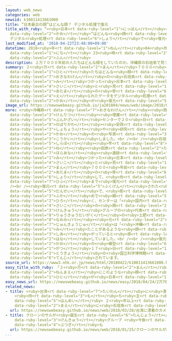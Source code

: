 ```yaml
---
layout: web_news
categories: web
newsid: k10011413661000
title: “日本最古の顔”はどんな顔？ デジタル処理で復元
title_with_ruby: “<ruby>日本<rt data-ruby-level="1">にっぽん</rt></ruby><ruby>最古<rt data-ruby-level="4">さいこ</rt></ruby>の<ruby>顔<rt
  data-ruby-level="2">かお</rt></ruby>”はどんな<ruby>顔<rt data-ruby-level="2">かお</rt></ruby>？
  デジタル<ruby>処理<rt data-ruby-level="6">しょり</rt></ruby>で<ruby>復元<rt data-ruby-level="5">ふくげん</rt></ruby>
last_modified_at: '2018-04-22T23:48:00+09:00'
datetime: 2018<ruby>年<rt data-ruby-level="1">ねん</rt></ruby>04<ruby>月<rt data-ruby-level="1">がつ</rt></ruby>22<ruby>日<rt
  data-ruby-level="1">にち</rt></ruby> 23<ruby>時<rt data-ruby-level="2">じ</rt></ruby>48<ruby>分<rt
  data-ruby-level="2">ふん</rt></ruby>
description: ２万７０００年前の人たちはどんな顔をしていたのか。沖縄県の石垣島で見つかった日本最古と見られる頭の骨から得られたデータをデジタル処理して、顔が復元されました。
summary: ２<ruby>万<rt data-ruby-level="2">まん</rt></ruby>７０００<ruby>年前<rt data-ruby-level="2">ねんまえ</rt></ruby>の<ruby>人<rt
  data-ruby-level="1">ひと</rt></ruby>たちはどんな<ruby>顔<rt data-ruby-level="2">かお</rt></ruby>をしていたのか。<ruby>沖縄県<rt
  data-ruby-level="7">おきなわけん</rt></ruby>の<ruby>石垣島<rt data-ruby-level="7">いしがきじま</rt></ruby>で<ruby>見<rt
  data-ruby-level="1">み</rt></ruby>つかった<ruby>日本<rt data-ruby-level="1">にっぽん</rt></ruby><ruby>最古<rt
  data-ruby-level="4">さいこ</rt></ruby>と<ruby>見<rt data-ruby-level="1">み</rt></ruby>られる<ruby>頭<rt
  data-ruby-level="2">あたま</rt></ruby>の<ruby>骨<rt data-ruby-level="6">ほね</rt></ruby>から<ruby>得<rt
  data-ruby-level="4">え</rt></ruby>られたデータをデジタル<ruby>処理<rt data-ruby-level="6">しょり</rt></ruby>して、<ruby>顔<rt
  data-ruby-level="2">かお</rt></ruby>が<ruby>復元<rt data-ruby-level="5">ふくげん</rt></ruby>されました。
image_url: https://newswebeasy.github.io/ja201804/news/web/image/2018/04/22/K10011413661_1804222339_1804222348_01_02.jpg
more: <ruby>沖縄県<rt data-ruby-level="7">おきなわけん</rt></ruby><ruby>西原町<rt data-ruby-level="2">にしはらちょう</rt></ruby>の<ruby>県立<rt
  data-ruby-level="3">けんりつ</rt></ruby><ruby>埋蔵<rt data-ruby-level="7">まいぞう</rt></ruby><ruby>文化財<rt
  data-ruby-level="5">ぶんかざい</rt></ruby>センターで２０<ruby>日<rt data-ruby-level="1">にち</rt></ruby>、センターの<ruby>登川<rt
  data-ruby-level="8">のぼりかわ</rt></ruby><ruby>安政<rt data-ruby-level="8">やすまさ</rt></ruby><ruby>所長<rt
  data-ruby-level="3">しょちょう</rt></ruby>や<ruby>研究<rt data-ruby-level="3">けんきゅう</rt></ruby>グループのメンバーなどが<ruby>顔<rt
  data-ruby-level="2">かお</rt></ruby>の<ruby>写真<rt data-ruby-level="3">しゃしん</rt></ruby>パネルを<ruby>公開<rt
  data-ruby-level="3">こうかい</rt></ruby>しました。<br /><br /><ruby>石垣島<rt data-ruby-level="7">いしがきじま</rt></ruby>の<ruby>白保<rt
  data-ruby-level="5">しらほ</rt></ruby><ruby>竿<rt data-ruby-level="8">さお</rt></ruby><ruby>根<rt
  data-ruby-level="3">ね</rt></ruby><ruby>田原<rt data-ruby-level="2">たはら</rt></ruby><ruby>洞穴<rt
  data-ruby-level="7">ほらあな</rt></ruby><ruby>遺跡<rt data-ruby-level="7">いせき</rt></ruby>から<ruby>見<rt
  data-ruby-level="1">み</rt></ruby>つかった<ruby>日本<rt data-ruby-level="1">にっぽん</rt></ruby><ruby>最古<rt
  data-ruby-level="4">さいこ</rt></ruby>と<ruby>見<rt data-ruby-level="1">み</rt></ruby>られるおよそ２<ruby>万<rt
  data-ruby-level="2">まん</rt></ruby>７０００<ruby>年前<rt data-ruby-level="2">ねんまえ</rt></ruby>の<ruby>頭<rt
  data-ruby-level="2">あたま</rt></ruby>の<ruby>骨<rt data-ruby-level="6">ほね</rt></ruby>のデータをデジタル<ruby>処理<rt
  data-ruby-level="6">しょり</rt></ruby>して、<ruby>肉<rt data-ruby-level="2">にく</rt></ruby>づきや<ruby>皮膚<rt
  data-ruby-level="7">ひふ</rt></ruby>まで<ruby>復元<rt data-ruby-level="5">ふくげん</rt></ruby>しました。<br
  /><br /><ruby>復元<rt data-ruby-level="5">ふくげん</rt></ruby>された<ruby>顔<rt data-ruby-level="2">かお</rt></ruby>は<ruby>男性<rt
  data-ruby-level="5">だんせい</rt></ruby>で、<ruby>彫<rt data-ruby-level="7">ほ</rt></ruby>りがやや<ruby>深<rt
  data-ruby-level="3">ふか</rt></ruby>めで<ruby>額<rt data-ruby-level="5">ひたい</rt></ruby>が<ruby>広<rt
  data-ruby-level="2">ひろ</rt></ruby>く、センターは「<ruby>国内<rt data-ruby-level="2">こくない</rt></ruby><ruby>最古<rt
  data-ruby-level="4">さいこ</rt></ruby>の<ruby>顔<rt data-ruby-level="2">かお</rt></ruby>」だとしていて、<ruby>研究<rt
  data-ruby-level="3">けんきゅう</rt></ruby>グループの<ruby>代表<rt data-ruby-level="3">だいひょう</rt></ruby>で<ruby>琉球大学<rt
  data-ruby-level="8">りゅうきゅうだいがく</rt></ruby>の<ruby>土肥<rt data-ruby-level="8">どい</rt></ruby><ruby>直美<rt
  data-ruby-level="8">なおみ</rt></ruby><ruby>元<rt data-ruby-level="2">もと</rt></ruby><ruby>准教授<rt
  data-ruby-level="7">じゅんきょうじゅ</rt></ruby>は「<ruby>沖縄<rt data-ruby-level="7">おきなわ</rt></ruby>のどこかで<ruby>見<rt
  data-ruby-level="1">み</rt></ruby>たことがあるような<ruby>顔<rt data-ruby-level="2">かお</rt></ruby>に<ruby>仕上<rt
  data-ruby-level="3">しあ</rt></ruby>がっていると<ruby>感<rt data-ruby-level="3">かん</rt></ruby>じます」と<ruby>話<rt
  data-ruby-level="2">はな</rt></ruby>していました。<br /><br /><ruby>復元<rt data-ruby-level="5">ふくげん</rt></ruby>された<ruby>顔<rt
  data-ruby-level="2">かお</rt></ruby>の<ruby>模型<rt data-ruby-level="6">もけい</rt></ruby>は６<ruby>月<rt
  data-ruby-level="1">がつ</rt></ruby>１７<ruby>日<rt data-ruby-level="1">にち</rt></ruby>まで、<ruby>東京<rt
  data-ruby-level="2">とうきょう</rt></ruby>の<ruby>国立科学博物館<rt data-ruby-level="4">こくりつかがくはくぶつかん</rt></ruby>で<ruby>展示<rt
  data-ruby-level="6">てんじ</rt></ruby>されています。
source_url: https://www3.nhk.or.jp/news/html/20180422/k10011413661000.html
easy_title_with_ruby: 「２<ruby>万<rt data-ruby-level="2">まん</rt></ruby>７０００<ruby>年前<rt
  data-ruby-level="2">ねんまえ</rt></ruby>にこのような<ruby>顔<rt data-ruby-level="2">かお</rt></ruby>の<ruby>人<rt
  data-ruby-level="1">ひと</rt></ruby>が<ruby>日本<rt data-ruby-level="1">にっぽん</rt></ruby>にいた」
easy_news_url: https://newswebeasy.github.io/news/easy/2018/04/24/2万7000年前にこのような顔の人が日本にいた
related_news:
- title: <ruby>台湾<rt data-ruby-level="7">たいわん</rt></ruby>に<ruby>漂着<rt data-ruby-level="7">ひょうちゃく</rt></ruby>のカメラ
    <ruby>持<rt data-ruby-level="3">も</rt></ruby>ち<ruby>主<rt data-ruby-level="3">ぬし</rt></ruby>が<ruby>判明<rt
    data-ruby-level="5">はんめい</rt></ruby> ２<ruby>年以上<rt data-ruby-level="4">ねんいじょう</rt></ruby><ruby>前<rt
    data-ruby-level="2">まえ</rt></ruby>に<ruby>石垣島<rt data-ruby-level="7">いしがきじま</rt></ruby>でなくす
  url: https://newswebeasy.github.io/news/web/2018/03/28/台湾に漂着のカメラ-持ち主が判明-2年以上前に石垣島でなくす
- title: クローンのサルが<ruby>誕生<rt data-ruby-level="6">たんじょう</rt></ruby> <ruby>中国<rt data-ruby-level="2">ちゅうごく</rt></ruby>の<ruby>研究<rt
    data-ruby-level="3">けんきゅう</rt></ruby>グループ <ruby>今後<rt data-ruby-level="2">こんご</rt></ruby><ruby>物議<rt
    data-ruby-level="4">ぶつぎ</rt></ruby>も
  url: https://newswebeasy.github.io/news/web/2018/01/25/クローンのサルが誕生-中国の研究グループ-今後物議も
...
```

